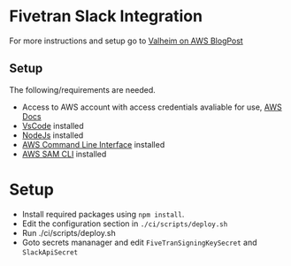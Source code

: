 # Fivetran Slack Integration
For more instructions and setup go to [Valheim on AWS BlogPost]()


## Setup
The following/requirements are needed.
- Access to AWS account with access credentials avaliable for use,  [AWS Docs](https://docs.aws.amazon.com/cli/latest/userguide/cli-configure-files.html)
- [VsCode](https://code.visualstudio.com) installed
- [NodeJs](https://nodejs.org/en/download/) installed
- [AWS Command Line Interface](https://aws.amazon.com/cli/) installed
- [AWS SAM CLI](https://docs.aws.amazon.com/serverless-application-model/latest/developerguide/serverless-sam-cli-install.html) installed

# Setup
- Install required packages using ```npm install```.
- Edit the configuration section in `./ci/scripts/deploy.sh`
- Run ./ci/scripts/deploy.sh
- Goto secrets mananager and edit ```FiveTranSigningKeySecret``` and ```SlackApiSecret```




